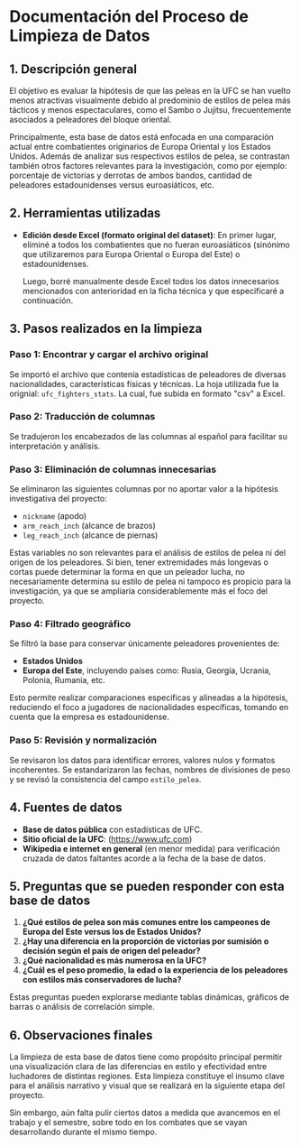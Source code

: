 # Documentación del Proceso de Limpieza de Datos

## 1. Descripción general

El objetivo es evaluar la hipótesis de que las peleas en la UFC se han vuelto menos atractivas visualmente debido al predominio de estilos de pelea más tácticos y menos espectaculares, como el Sambo o Jujitsu, frecuentemente asociados a peleadores del bloque oriental.

Principalmente, esta base de datos está enfocada en una comparación actual entre combatientes originarios de Europa Oriental y los Estados Unidos. Además de analizar sus respectivos estilos de pelea, se contrastan también otros factores relevantes para la investigación, como por ejemplo: porcentaje de victorias y derrotas de ambos bandos, cantidad de peleadores estadounidenses versus euroasiáticos, etc.

## 2. Herramientas utilizadas

* **Edición desde Excel (formato original del dataset)**:
    En primer lugar, eliminé a todos los combatientes que no fueran euroasiáticos (sinónimo que utilizaremos para Europa Oriental o Europa del Este) o estadounidenses.

    Luego, borré manualmente desde Excel todos los datos innecesarios mencionados con anterioridad en la ficha técnica y que especificaré a continuación.

## 3. Pasos realizados en la limpieza

### Paso 1: Encontrar y cargar el archivo original

Se importó el archivo que contenía estadísticas de peleadores de diversas nacionalidades, características físicas y técnicas. La hoja utilizada fue la orignial: `ufc_fighters_stats`. La cual, fue subida en formato "csv" a Excel.

### Paso 2: Traducción de columnas

Se tradujeron los encabezados de las columnas al español para facilitar su interpretación y análisis.

### Paso 3: Eliminación de columnas innecesarias

Se eliminaron las siguientes columnas por no aportar valor a la hipótesis investigativa del proyecto:

* `nickname` (apodo)
* `arm_reach_inch` (alcance de brazos)
* `leg_reach_inch` (alcance de piernas)

Estas variables no son relevantes para el análisis de estilos de pelea ni del origen de los peleadores. Si bien, tener extremidades más longevas o cortas puede determinar la forma en que un peleador lucha, no necesariamente determina su estilo de pelea ni tampoco es propicio para la investigación, ya que se ampliaría considerablemente más el foco del proyecto.

### Paso 4: Filtrado geográfico

Se filtró la base para conservar únicamente peleadores provenientes de:

* **Estados Unidos**
* **Europa del Este**, incluyendo países como: Rusia, Georgia, Ucrania, Polonia, Rumania, etc.

Esto permite realizar comparaciones específicas y alineadas a la hipótesis, reduciendo el foco a jugadores de nacionalidades específicas, tomando en cuenta que la empresa es estadounidense.

### Paso 5: Revisión y normalización

Se revisaron los datos para identificar errores, valores nulos y formatos incoherentes. Se estandarizaron las fechas, nombres de divisiones de peso y se revisó la consistencia del campo `estilo_pelea`.

## 4. Fuentes de datos

* **Base de datos pública** con estadísticas de UFC.
* **Sitio oficial de la UFC**: (https://www.ufc.com)
* **Wikipedia e internet en general** (en menor medida) para verificación cruzada de datos faltantes acorde a la fecha de la base de datos.

## 5. Preguntas que se pueden responder con esta base de datos

1.  **¿Qué estilos de pelea son más comunes entre los campeones de Europa del Este versus los de Estados Unidos?**
2.  **¿Hay una diferencia en la proporción de victorias por sumisión o decisión según el país de origen del peleador?**
3.  **¿Qué nacionalidad es más numerosa en la UFC?**
4.  **¿Cuál es el peso promedio, la edad o la experiencia de los peleadores con estilos más conservadores de lucha?**

Estas preguntas pueden explorarse mediante tablas dinámicas, gráficos de barras o análisis de correlación simple.

## 6. Observaciones finales

La limpieza de esta base de datos tiene como propósito principal permitir una visualización clara de las diferencias en estilo y efectividad entre luchadores de distintas regiones. Esta limpieza constituye el insumo clave para el análisis narrativo y visual que se realizará en la siguiente etapa del proyecto.

Sin embargo, aún falta pulir ciertos datos a medida que avancemos en el trabajo y el semestre, sobre todo en los combates que se vayan desarrollando durante el mismo tiempo.
